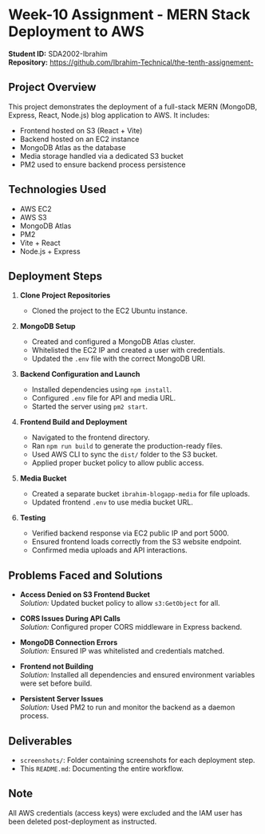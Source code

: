 # Week-10 Assignment - MERN Stack Deployment to AWS

**Student ID:** SDA2002-Ibrahim  
**Repository:** https://github.com/Ibrahim-Technical/the-tenth-assignement-

## Project Overview

This project demonstrates the deployment of a full-stack MERN (MongoDB, Express, React, Node.js) blog application to AWS. It includes:

- Frontend hosted on S3 (React + Vite)
- Backend hosted on an EC2 instance
- MongoDB Atlas as the database
- Media storage handled via a dedicated S3 bucket
- PM2 used to ensure backend process persistence

## Technologies Used

- AWS EC2
- AWS S3
- MongoDB Atlas
- PM2
- Vite + React
- Node.js + Express

## Deployment Steps

1. **Clone Project Repositories**
   - Cloned the project to the EC2 Ubuntu instance.

2. **MongoDB Setup**
   - Created and configured a MongoDB Atlas cluster.
   - Whitelisted the EC2 IP and created a user with credentials.
   - Updated the `.env` file with the correct MongoDB URI.

3. **Backend Configuration and Launch**
   - Installed dependencies using `npm install`.
   - Configured `.env` file for API and media URL.
   - Started the server using `pm2 start`.

4. **Frontend Build and Deployment**
   - Navigated to the frontend directory.
   - Ran `npm run build` to generate the production-ready files.
   - Used AWS CLI to sync the `dist/` folder to the S3 bucket.
   - Applied proper bucket policy to allow public access.

5. **Media Bucket**
   - Created a separate bucket `ibrahim-blogapp-media` for file uploads.
   - Updated frontend `.env` to use media bucket URL.

6. **Testing**
   - Verified backend response via EC2 public IP and port 5000.
   - Ensured frontend loads correctly from the S3 website endpoint.
   - Confirmed media uploads and API interactions.

## Problems Faced and Solutions

- **Access Denied on S3 Frontend Bucket**  
  *Solution:* Updated bucket policy to allow `s3:GetObject` for all.

- **CORS Issues During API Calls**  
  *Solution:* Configured proper CORS middleware in Express backend.

- **MongoDB Connection Errors**  
  *Solution:* Ensured IP was whitelisted and credentials matched.

- **Frontend not Building**  
  *Solution:* Installed all dependencies and ensured environment variables were set before build.

- **Persistent Server Issues**  
  *Solution:* Used PM2 to run and monitor the backend as a daemon process.

## Deliverables

- `screenshots/`: Folder containing screenshots for each deployment step.
- This `README.md`: Documenting the entire workflow.

## Note

All AWS credentials (access keys) were excluded and the IAM user has been deleted post-deployment as instructed.
